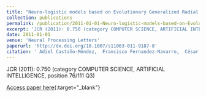 ```yaml
---
title: "Neuro-logistic models based on Evolutionary Generalized Radial Basis Function for the microarray gene expression classification problem"
collection: publications
permalink: /publication/2011-01-01-Neuro-logistic-models-based-on-Evolutionary-Generalized-Radial-Basis-Function-for-the-microarray-gene-expression-classification-problem
excerpt: 'JCR (2011): 0.750 (category COMPUTER SCIENCE, ARTIFICIAL INTELLIGENCE, position 76/111 Q3)'
date: 2011-01-01
venue: 'Neural Processing Letters'
paperurl: 'http://dx.doi.org/10.1007/s11063-011-9187-8'
citation: ' Adiel Castaño-Méndez,  Francisco Fernandez-Navarro,  César Hervás-Martínez,  Pedro Antonio Gutiérrez, &quot;Neuro-logistic models based on Evolutionary Generalized Radial Basis Function for the microarray gene expression classification problem.&quot; Neural Processing Letters, Vol. 34, 2011, pp. 117-131.'
---
```

JCR (2011): 0.750 (category COMPUTER SCIENCE, ARTIFICIAL INTELLIGENCE, position 76/111 Q3)

[Access paper here](http://dx.doi.org/10.1007/s11063-011-9187-8){:target="_blank"}
